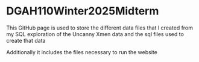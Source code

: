 # DGAH110Winter2025Midterm
This GitHub page is used to store the different data files that I created from my SQL exploration of the Uncanny Xmen data and the sql files used to create that data

Additionally it includes the files necessary to run the website

